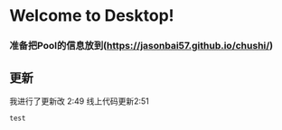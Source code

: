 # Welcome to Desktop!
### 准备把Pool的信息放到(https://jasonbai57.github.io/chushi/)

## 更新
我进行了更新改 2:49
线上代码更新2:51

```js
test
```

